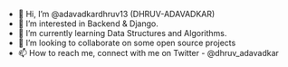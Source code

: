 - 👋 Hi, I’m @adavadkardhruv13 (DHRUV-ADAVADKAR)
- 👀 I’m interested in Backend & Django.
- 🌱 I’m currently learning Data Structures and Algorithms.
- 💞️ I’m looking to collaborate on some open source projects
- 📫 How to reach me, connect with me on Twitter - @dhruv_adavadkar

<!---
adavadkardhruv13/adavadkardhruv13 is a ✨ special ✨ repository because its `README.md` (this file) appears on your GitHub profile.
You can click the Preview link to take a look at your changes.
--->
